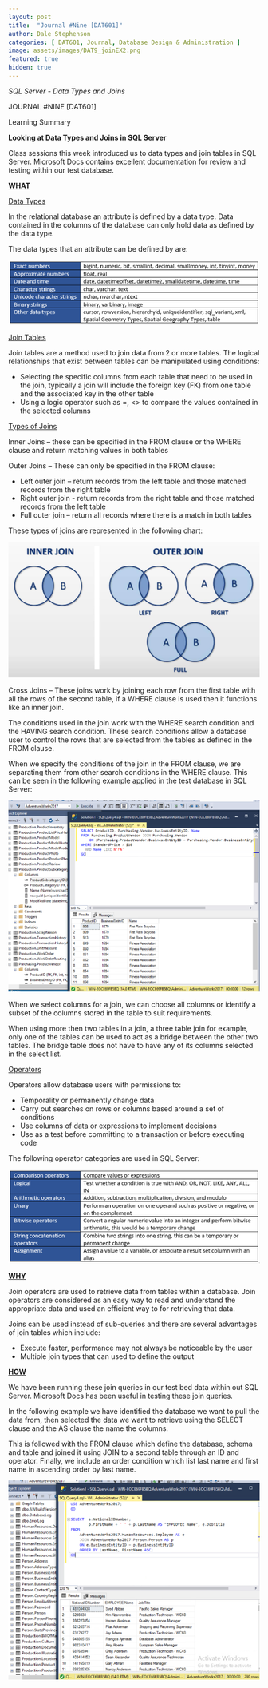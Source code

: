 ```yaml
---
layout: post
title:  "Journal #Nine [DAT601]"
author: Dale Stephenson
categories: [ DAT601, Journal, Database Design & Administration ]
image: assets/images/DAT9_joinEX2.png
featured: true
hidden: true
---
```

<i>SQL Server - Data Types and Joins</i>

JOURNAL #NINE [DAT601]

Learning Summary<br>

<b>Looking at Data Types and Joins in SQL Server</b>

Class sessions this week introduced us to data types and join tables in SQL Server. Microsoft Docs contains excellent documentation for review and testing within our test database.

<b><u>WHAT</u></b>

<u>Data Types</u>

In the relational database an attribute is defined by a data type. Data contained in the columns of the database can only hold data as defined by the data type.<br>

The data types that an attribute can be defined by are:

<img src="/assets/images/DAT9_datatypes.png" alt="Data Types"><br>

<u>Join Tables</u>

Join tables are a method used to join data from 2 or more tables. The logical relationships that exist between tables can be manipulated using conditions:

-	Selecting the specific columns from each table that need to be used in the join, typically a join will include the foreign key (FK) from one table and the associated key in the other table 
-	Using a logic operator such as =, <> to compare the values contained in the selected columns 

<u>Types of Joins</u>

Inner Joins – these can be specified in the FROM clause or the WHERE clause and return matching values in both tables

Outer Joins – These can only be specified in the FROM clause:
-	Left outer join – return records from the left table and those matched records from the right table
-	Right outer join - return records from the right table and those matched records from the left table
-	Full outer join – return all records where there is a match in both tables 

These types of joins are represented in the following chart:

<img src="/assets/images/DAT9_joins.png" alt="Join Types"><br>

Cross Joins – These joins work by joining each row from the first table with all the rows of the second table, if a WHERE clause is used then it functions like an inner join.<br>

The conditions used in the join work with the WHERE search condition and the HAVING search condition. These search conditions allow a database user to control the rows that are selected from the tables as defined in the FROM clause.<br>

When we specify the conditions of the join in the FROM clause, we are separating them from other search conditions in the WHERE clause. This can be seen in the following example applied in the test database in SQL Server:

<img src="/assets/images/DAT9_joinEX1.png" alt="Join Table Example"><br>

When we select columns for a join, we can choose all columns or identify a subset of the columns stored in the table to suit requirements.<br>

When using more then two tables in a join, a three table join for example, only one of the tables can be used to act as a bridge between the other two tables. The bridge table does not have to have any of its columns selected in the select list.

<u>Operators</u>

Operators allow database users with permissions to:

-	Temporality or permanently change data
-	Carry out searches on rows or columns based around a set of conditions
-	Use columns of data or expressions to implement decisions 
-	Use as a test before committing to a transaction or before executing code

The following operator categories are used in SQL Server:

<img src="/assets/images/DAT9_operators.png" alt="Join Table Example"><br>

<b><u>WHY</u></b>

Join operators are used to retrieve data from tables within a database. Join operators are considered as an easy way to read and understand the appropriate data and used an efficient way to for retrieving that data.<br>

Joins can be used instead of sub-queries and there are several advantages of join tables which include:

-	Execute faster, performance may not always be noticeable by the user
-	Multiple join types that can used to define the output 

<b><u>HOW</u></b>

We have been running these join queries in our test bed data within out SQL Server. Microsoft Docs has been useful in testing these join queries.<br> 

In the following example we have identified the database we want to pull the data from, then selected the data we want to retrieve using the SELECT clause and the AS clause the name the columns.<br> 

This is followed with the FROM clause which define the database, schema and table and joined it using JOIN to a second table through an ID and operator. Finally, we include an order condition which list last name and first name in ascending order by last name.<br>

<img src="/assets/images/DAT9_joinEX2.png" alt="Join Table Example"><br>